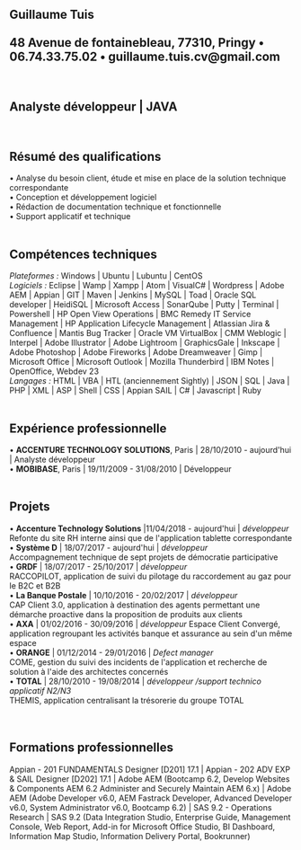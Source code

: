 <!-- <!DOCTYPE html> -->
<html lang="fr">
<head>
	<link href="//maxcdn.bootstrapcdn.com/font-awesome/4.2.0/css/font-awesome.min.css" rel="stylesheet">
	<link rel="stylesheet" href="../UI-Flag-master/flag.css">
</head>
<body>

<h2>Guillaume Tuis <br /><br />
48 Avenue de fontainebleau, 77310, Pringy &bull; 06.74.33.75.02 &bull; guillaume.tuis.cv@gmail.com</h2>
<br />
<h2>Analyste d&eacute;veloppeur | JAVA</h2>
<br />
<h2>R&eacute;sum&eacute; des qualifications</h2>
&bull; Analyse du besoin client, &eacute;tude et mise en place de la solution technique correspondante <br />
&bull; Conception et d&eacute;veloppement logiciel <br />
&bull; R&eacute;daction de documentation technique et fonctionnelle <br />
&bull; Support applicatif et technique 
<br />
<br />
<h2>Comp&eacute;tences techniques</h2>
<i>Plateformes :</i> Windows | Ubuntu | Lubuntu | CentOS <br />
<i>Logiciels :</i> Eclipse | Wamp |  Xampp | Atom | VisualC# | Wordpress | Adobe AEM | Appian | GIT | Maven | Jenkins | MySQL | Toad | Oracle SQL developer | HeidiSQL | Microsoft Access | SonarQube | Putty | Terminal | Powershell | HP Open View Operations | BMC Remedy IT Service Management | HP Application Lifecycle Management | Atlassian Jira & Confluence | Mantis Bug Tracker | Oracle VM VirtualBox | CMM Weblogic | Interpel | Adobe Illustrator | Adobe Lightroom |  GraphicsGale | Inkscape | Adobe Photoshop | Adobe Fireworks | Adobe Dreamweaver | Gimp | Microsoft Office | Microsoft Outlook | Mozilla Thunderbird | IBM Notes | OpenOffice, Webdev 23 <br />
<i>Langages :</i> HTML | VBA | HTL (anciennement Sightly) | JSON | SQL | Java | PHP | XML | ASP | Shell | CSS | Appian SAIL | C# | Javascript | Ruby
<br />
<br />
<h2>Exp&eacute;rience professionnelle</h2>
&bull; <b>ACCENTURE TECHNOLOGY SOLUTIONS</b>, Paris | 28/10/2010 - aujourd'hui | Analyste d&eacute;veloppeur <br />
&bull; <b>MOBIBASE</b>, Paris | 19/11/2009 - 31/08/2010 | D&eacute;veloppeur
<br />
<br />
<h2>Projets</h2>
&bull; <b>Accenture Technology Solutions</b> |11/04/2018 - aujourd&apos;hui | <i>d&eacute;veloppeur</i> <br />
Refonte du site RH interne ainsi que de l&apos;application tablette correspondante <br />
&bull; <b>Syst&egrave;me D</b> | 18/07/2017 - aujourd&apos;hui | <i>d&eacute;veloppeur</i> <br />
Accompagnement technique de sept projets de d&eacute;mocratie participative <br />
&bull; <b>GRDF</b> | 18/07/2017 - 25/10/2017 | <i>d&eacute;veloppeur</i> <br />
RACCOPILOT, application de suivi du pilotage du raccordement au gaz pour le B2C et B2B <br />
&bull; <b>La Banque Postale</b> | 10/10/2016 - 20/02/2017 | <i>d&eacute;veloppeur</i> <br />
CAP Client 3.0, application &agrave; destination des agents permettant une démarche proactive dans la proposition de produits aux clients <br />
&bull; <b>AXA</b> | 01/02/2016 - 30/09/2016 | <i>d&eacute;veloppeur</i>
Espace Client Converg&eacute;, application regroupant les activit&eacute;s banque et assurance au sein d&apos;un m&ecirc;me espace <br />
&bull; <b>ORANGE</b> | 01/12/2014 - 29/01/2016 | <i>Defect manager</i> <br />
COME, gestion du suivi des incidents de l&apos;application et recherche de solution &agrave; l&apos;aide des architectes concern&eacute;s <br />
&bull; <b>TOTAL</b> | 28/10/2010 - 19/08/2014 | <i>d&eacute;veloppeur /support technico applicatif N2/N3</i> <br />
THEMIS, application centralisant la tr&eacute;sorerie du groupe TOTAL <br />
<br />
<br />
<h2>Formations professionnelles</h2>
Appian - 201 FUNDAMENTALS Designer [D201] 17.1 | Appian - 202 ADV EXP & SAIL Designer [D202] 17.1 | Adobe AEM (Bootcamp 6.2, Develop Websites & Components AEM 6.2 Administer and Securely Maintain AEM 6.x) | Adobe AEM (Adobe Developer v6.0, AEM Fastrack Developer, Advanced Developer v6.0, System Administrator v6.0, Bootcamp 6.2) | SAS 9.2 - Operations Research | SAS 9.2 (Data Integration Studio, Enterprise Guide, Management Console, Web Report, Add-in for Microsoft Office Studio, BI Dashboard, Information Map Studio, Information Delivery Portal, Bookrunner)
</body>
</html>
